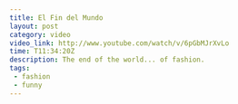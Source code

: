 ```yaml
---
title: El Fin del Mundo
layout: post
category: video
video_link: http://www.youtube.com/watch/v/6pGbMJrXvLo
time: T11:34:20Z
description: The end of the world... of fashion.
tags:
 - fashion
 - funny
---
```


